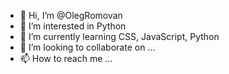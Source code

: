 - 👋 Hi, I’m @OlegRomovan
- 👀 I’m interested in Python
- 🌱 I’m currently learning CSS, JavaScript, Python
- 💞️ I’m looking to collaborate on ...
- 📫 How to reach me ...

<!---
OlegRomovan/OlegRomovan is a ✨ special ✨ repository because its `README.md` (this file) appears on your GitHub profile.
You can click the Preview link to take a look at your changes.
--->
